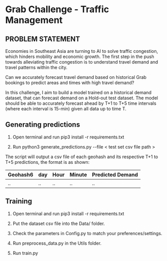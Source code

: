 # **Grab Challenge - Traffic Management**

## **PROBLEM STATEMENT**

Economies in Southeast Asia are turning to AI to solve traffic congestion, which hinders mobility and economic growth. The first step in the push towards alleviating traffic congestion is to understand travel demand and travel patterns within the city.


Can we accurately forecast travel demand based on historical Grab bookings to predict areas and times with high travel demand?

In this challenge, I aim to build a model trained on a historical demand dataset, that can forecast demand on a Hold-out test dataset. The model should be able to accurately forecast ahead by T+1 to T+5 time intervals (where each interval is 15-min) given all data up to time T.

## **Generating predictions**

1) Open terminal and run pip3 install -r requirements.txt 

2) Run python3 generate_predictions.py --file < test set csv file path > 

The script will output a csv file of each geohash and its respective T+1 to T+5 predictions, the format is as shown:

| Geohash6 | day | Hour | Minute | Predicted Demand |
| -------- | --- | ---- | ------ | ---------------- |
|    ..    | ..  | ..   |  ..    |      ..          |


## **Training**

1) Open terminal and run pip3 install -r requirements.txt 

2) Put the dataset csv file into the Data/ folder.

3) Check the parameters in Config.py to match your preferences/settings.

4) Run preprocess_data.py in the Utils folder.

5) Run train.py
